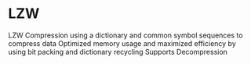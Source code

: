 # LZW
LZW Compression using a dictionary and common symbol sequences to compress data 
Optimized memory usage and maximized efficiency by using bit packing and dictionary recycling
Supports Decompression
